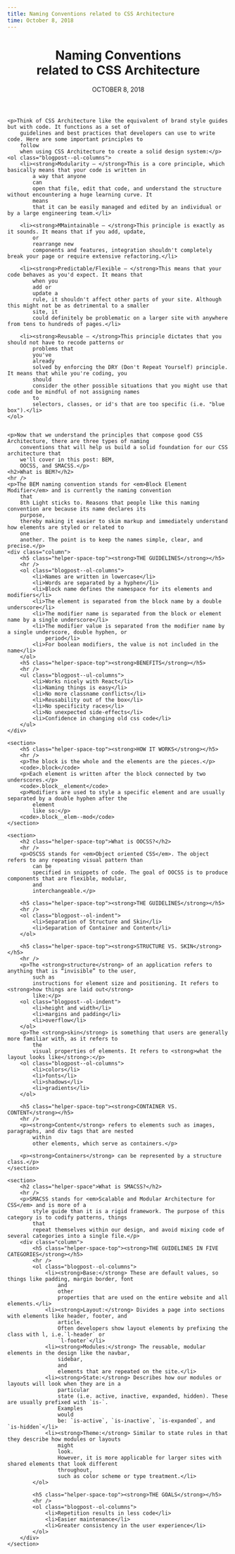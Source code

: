 ```yaml
---
title: Naming Conventions related to CSS Architecture
time: October 8, 2018
---
```


<main>
    <header class="header-main">
        <h1>Naming Conventions<br> related to CSS Architecture</h1>
        <time datetime="2018-10-08">OCTOBER 8, 2018</time>
    </header>

    <p>Think of CSS Architecture like the equivalent of brand style guides but with code. It functions as a set of
        guidelines and best practices that developers can use to write code. Here are some important principles to
        follow
        when using CSS Architecture to create a solid design system:</p>
    <ol class="blogpost--ol-columns">
        <li><strong>Modularity — </strong>This is a core principle, which basically means that your code is written in
            a way that anyone
            can
            open that file, edit that code, and understand the structure without encountering a huge learning curve. It
            means
            that it can be easily managed and edited by an individual or by a large engineering team.</li>

        <li><strong>MMaintainable — </strong>This principle is exactly as it sounds. It means that if you add, update,
            or
            rearrange new
            components and features, integration shouldn't completely break your page or require extensive refactoring.</li>

        <li><strong>Predictable/Flexible — </strong>This means that your code behaves as you'd expect. It means that
            when you
            add or
            update a
            rule, it shouldn't affect other parts of your site. Although this might not be as detrimental to a smaller
            site, it
            could definitely be problematic on a larger site with anywhere from tens to hundreds of pages.</li>

        <li><strong>Reusable — </strong>This principle dictates that you should not have to recode patterns or
            problems that
            you've
            already
            solved by enforcing the DRY (Don't Repeat Yourself) principle. It means that while you're coding, you
            should
            consider the other possible situations that you might use that code and be mindful of not assigning names
            to
            selectors, classes, or id's that are too specific (i.e. "blue box").</li>
    </ol>


    <p>Now that we understand the principles that compose good CSS Architecture, there are three types of naming
        conventions that will help us build a solid foundation for our CSS architecture that
        we'll cover in this post: BEM,
        OOCSS, and SMACSS.</p>
    <h2>What is BEM?</h2>
    <hr />
    <p>The BEM naming convention stands for <em>Block Element Modifier</em> and is currently the naming convention
        that
        8th Light sticks to. Reasons that people like this naming convention are because its name declares its
        purpose,
        thereby making it easier to skim markup and immediately understand how elements are styled or related to
        one
        another. The point is to keep the names simple, clear, and precise.</p>
    <div class="column">
        <h5 class="helper-space-top"><strong>THE GUIDELINES</strong></h5>
        <hr />
        <ol class="blogpost--ol-columns">
            <li>Names are written in lowercase</li>
            <li>Words are separated by a hyphen</li>
            <li>Block name defines the namespace for its elements and modifiers</li>
            <li>The element is separated from the block name by a double underscore</li>
            <li>The modifier name is separated from the block or element name by a single underscore</li>
            <li>The modifier value is separated from the modifier name by a single underscore, double hyphen, or
                period</li>
            <li>For boolean modifiers, the value is not included in the name</li>
        </ol>
        <h5 class="helper-space-top"><strong>BENEFITS</strong></h5>
        <hr />
        <ul class="blogpost--ul-columns">
            <li>Works nicely with React</li>
            <li>Naming things is easy</li>
            <li>No more classname conflicts</li>
            <li>Reusability out of the box</li>
            <li>No specificity races</li>
            <li>No unexpected side-effects</li>
            <li>Confidence in changing old css code</li>
        </ul>
    </div>

    <section>
        <h5 class="helper-space-top"><strong>HOW IT WORKS</strong></h5>
        <hr />
        <p>The block is the whole and the elements are the pieces.</p>
        <code>.block</code>
        <p>Each element is written after the block connected by two underscores.</p>
        <code>.block__element</code>
        <p>Modifiers are used to style a specific element and are usually separated by a double hyphen after the
            element
            like so:</p>
        <code>.block__elem--mod</code>
    </section>

    <section>
        <h2 class="helper-space-top">What is OOCSS?</h2>
        <hr />
        <p>OSCSS stands for <em>Object oriented CSS</em>. The object refers to any repeating visual pattern than
            can be
            specified in snippets of code. The goal of OOCSS is to produce components that are flexible, modular,
            and
            interchangeable.</p>

        <h5 class="helper-space-top"><strong>THE GUIDELINES</strong></h5>
        <hr />
        <ol class="blogpost--ol-indent">
            <li>Separation of Structure and Skin</li>
            <li>Separation of Container and Content</li>
        </ol>

        <h5 class="helper-space-top"><strong>STRUCTURE VS. SKIN</strong></h5>
        <hr />
        <p>The <strong>structure</strong> of an application refers to anything that is “invisible” to the user,
            such as
            instructions for element size and positioning. It refers to <strong>how things are laid out</strong>
            like:</p>
        <ol class="blogpost--ol-indent">
            <li>height and width</li>
            <li>margins and padding</li>
            <li>overflow</li>
        </ol>
        <p>The <strong>skin</strong> is something that users are generally more familiar with, as it refers to
            the
            visual properties of elements. It refers to <strong>what the layout looks like</strong>:</p>
        <ol class="blogpost--ol-columns">
            <li>colors</li>
            <li>fonts</li>
            <li>shadows</li>
            <li>gradients</li>
        </ol>

        <h5 class="helper-space-top"><strong>CONTAINER VS. CONTENT</strong></h5>
        <hr />
        <p><strong>Content</strong> refers to elements such as images, paragraphs, and div tags that are nested
            within
            other elements, which serve as containers.</p>

        <p><strong>Containers</strong> can be represented by a structure class.</p>
    </section>

    <section>
        <h2 class="helper-space">What is SMACSS?</h2>
        <hr />
        <p>SMACSS stands for <em>Scalable and Modular Architecture for CSS</em> and is more of a
            style guide than it is a rigid framework. The purpose of this category is to codify patterns, things
            that
            repeat themselves within our design, and avoid mixing code of several categories into a single file.</p>
        <div class="column">
            <h5 class="helper-space-top"><strong>THE GUIDELINES IN FIVE CATEGORIES</strong></h5>
            <hr />
            <ol class="blogpost--ol-columns">
                <li><strong>Base:</strong> These are default values, so things like padding, margin border, font
                    and
                    other
                    properties that are used on the entire website and all elements.</li>
                <li><strong>Layout:</strong> Divides a page into sections with elements like header, footer, and
                    article.
                    Often developers show layout elements by prefixing the class with l, i.e.`l-header` or
                    `l-footer`</li>
                <li><strong>Modules:</strong> The reusable, modular elements in the design like the navbar,
                    sidebar,
                    and
                    elements that are repeated on the site.</li>
                <li><strong>State:</strong> Describes how our modules or layouts will look when they are in a
                    particular
                    state (i.e. active, inactive, expanded, hidden). These are usually prefixed with `is-`.
                    Examples
                    would
                    be: `is-active`, `is-inactive`, `is-expanded`, and `is-hidden`</li>
                <li><strong>Theme:</strong> Similar to state rules in that they describe how modules or layouts
                    might
                    look.
                    However, it is more applicable for larger sites with shared elements that look different
                    throughout,
                    such as color scheme or type treatment.</li>
            </ol>

            <h5 class="helper-space-top"><strong>THE GOALS</strong></h5>
            <hr />
            <ol class="blogpost--ol-columns">
                <li>Repetition results in less code</li>
                <li>Easier maintenance</li>
                <li>Greater consistency in the user experience</li>
            </ol>
        </div>
    </section>
</main>